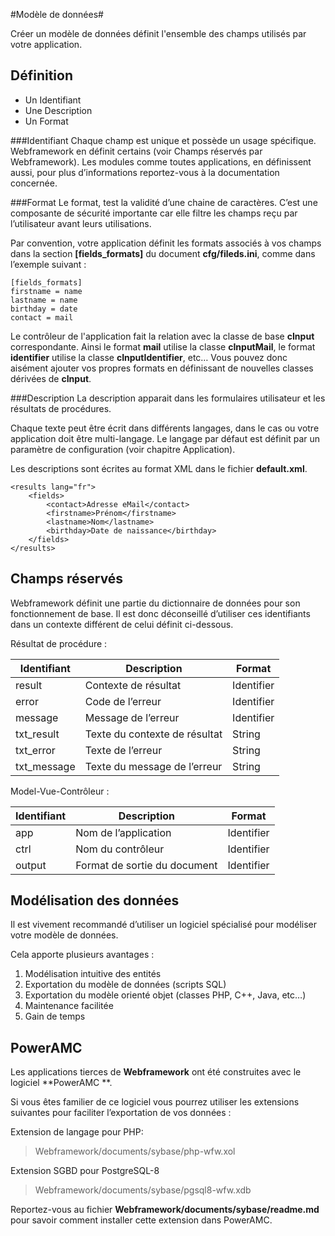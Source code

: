 #Modèle de données#

Créer un modèle de données définit l'ensemble des champs utilisés par votre application.

Définition
----------
  * Un Identifiant
  * Une Description
  * Un Format

###Identifiant
Chaque champ est unique et possède un usage spécifique. Webframework en définit certains (voir Champs réservés par Webframework). Les modules comme toutes applications, en définissent aussi, pour plus d’informations reportez-vous à la documentation concernée.

###Format
Le format, test la validité d’une chaine de caractères. C’est une composante de sécurité importante car elle filtre les champs reçu par l’utilisateur avant leurs utilisations.

Par convention, votre application définit les formats associés à vos champs dans la section **[fields_formats]** du document **cfg/fileds.ini**, comme dans l’exemple suivant :

	[fields_formats] 
	firstname = name
	lastname = name 
	birthday = date 
	contact = mail 

Le contrôleur de l'application fait la relation avec la classe de base **cInput** correspondante. Ainsi le format **mail** utilise la classe **cInputMail**, le format **identifier** utilise la classe **cInputIdentifier**, etc… Vous pouvez donc aisément ajouter vos propres formats en définissant de nouvelles classes dérivées de **cInput**.

###Description
La description apparait dans les formulaires utilisateur et les résultats de procédures.

Chaque texte peut être écrit dans différents langages, dans le cas ou votre application doit être multi-langage. Le langage par défaut est définit par un paramètre de configuration (voir chapitre Application).

Les descriptions sont écrites au format XML dans le fichier **default.xml**.

    <results lang="fr">
        <fields>
            <contact>Adresse eMail</contact>
            <firstname>Prénom</firstname>
            <lastname>Nom</lastname>
            <birthday>Date de naissance</birthday>
        </fields>
    </results>


Champs réservés
---------------
Webframework définit une partie du dictionnaire de données pour son fonctionnement de base. Il est donc déconseillé d’utiliser ces identifiants dans un contexte différent de celui définit ci-dessous.

Résultat de procédure :

| Identifiant | Description                   | Format     |
|-------------|-------------------------------|----------- |
| result      | Contexte de résultat          | Identifier |
| error       | Code de l’erreur              | Identifier |
| message     | Message de l’erreur           | Identifier |
| txt_result  | Texte du contexte de résultat | String     |
| txt_error   | Texte de l’erreur             | String     |
| txt_message | Texte du message de l’erreur  | String     |

Model-Vue-Contrôleur :

| Identifiant | Description                   | Format     |
|-------------|-------------------------------|----------- |
| app 	      | Nom de l’application 	      | Identifier |
| ctrl 	      | Nom du contrôleur 	          | Identifier |
| output      | Format de sortie du document  | Identifier |


Modélisation des données
------------------------
Il est vivement recommandé d’utiliser un logiciel spécialisé pour modéliser votre modèle de données.

Cela apporte plusieurs avantages :

1. Modélisation intuitive des entités
2. Exportation du modèle de données (scripts SQL)
3. Exportation du modèle orienté objet (classes PHP, C++, Java, etc…)
4. Maintenance facilitée
5. Gain de temps


PowerAMC
---------------
Les applications tierces de **Webframework** ont été construites avec le logiciel **PowerAMC **.

Si vous êtes familier de ce logiciel vous pourrez utiliser les extensions suivantes pour faciliter l’exportation de vos données :

Extension de langage pour PHP:
> Webframework/documents/sybase/php-wfw.xol

Extension SGBD pour PostgreSQL-8
> Webframework/documents/sybase/pgsql8-wfw.xdb

Reportez-vous au fichier **Webframework/documents/sybase/readme.md** pour savoir comment installer cette extension dans PowerAMC.
